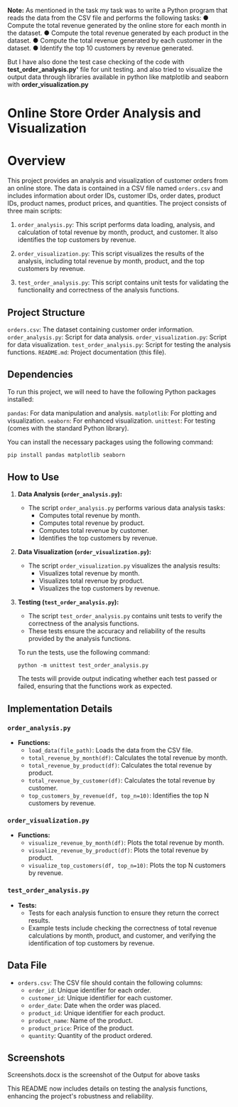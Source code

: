 
**Note:** As mentioned in the task my task was to write a Python program that reads the data from the CSV file and performs
the following tasks:
● Compute the total revenue generated by the online store for each month in the dataset.
● Compute the total revenue generated by each product in the dataset.
● Compute the total revenue generated by each customer in the
dataset.
● Identify the top 10 customers by revenue generated.

But I have also done the test case checking of the code with **test_order_analysis.py'** file for unit testing.
and also tried to visualize the output data through libraries available in python like matplotlib and seaborn 
with **order_visualization.py**

# Online Store Order Analysis and Visualization

# Overview

This project provides an analysis and visualization of customer orders from an online store. The data is contained in a CSV file named `orders.csv` and includes information about 
order IDs, customer IDs, order dates, product IDs, product names, product prices, and quantities. The project consists of three main scripts:

1. `order_analysis.py`: This script performs data loading, analysis, and calculation of total revenue by month, product, and customer. It also identifies the top customers by revenue.

2. `order_visualization.py`: This script visualizes the results of the analysis, including total revenue by month, product, and the top customers by revenue.

3. `test_order_analysis.py`: This script contains unit tests for validating the functionality and correctness of the analysis functions.

## Project Structure

 `orders.csv`: The dataset containing customer order information.
 `order_analysis.py`: Script for data analysis.
 `order_visualization.py`: Script for data visualization.
 `test_order_analysis.py`: Script for testing the analysis functions.
 `README.md`: Project documentation (this file).

## Dependencies

To run this project, we will need to have the following Python packages installed:

 `pandas`: For data manipulation and analysis.
 `matplotlib`: For plotting and visualization.
 `seaborn`: For enhanced visualization.
 `unittest`: For testing (comes with the standard Python library).

You can install the necessary packages using the following command:

```bash
pip install pandas matplotlib seaborn
```

## How to Use

1. **Data Analysis (`order_analysis.py`):**
   - The script `order_analysis.py` performs various data analysis tasks:
     - Computes total revenue by month.
     - Computes total revenue by product.
     - Computes total revenue by customer.
     - Identifies the top customers by revenue.


2. **Data Visualization (`order_visualization.py`):**
   - The script `order_visualization.py` visualizes the analysis results:
     - Visualizes total revenue by month.
     - Visualizes total revenue by product.
     - Visualizes the top customers by revenue.


3. **Testing (`test_order_analysis.py`):**
   - The script `test_order_analysis.py` contains unit tests to verify the correctness of the analysis functions.
   - These tests ensure the accuracy and reliability of the results provided by the analysis functions.

   To run the tests, use the following command:

   ```
   python -m unittest test_order_analysis.py
   ```

   The tests will provide output indicating whether each test passed or failed, ensuring that the functions work as expected.

## Implementation Details

### `order_analysis.py`

- **Functions:**
  - `load_data(file_path)`: Loads the data from the CSV file.
  - `total_revenue_by_month(df)`: Calculates the total revenue by month.
  - `total_revenue_by_product(df)`: Calculates the total revenue by product.
  - `total_revenue_by_customer(df)`: Calculates the total revenue by customer.
  - `top_customers_by_revenue(df, top_n=10)`: Identifies the top N customers by revenue.

### `order_visualization.py`

- **Functions:**
  - `visualize_revenue_by_month(df)`: Plots the total revenue by month.
  - `visualize_revenue_by_product(df)`: Plots the total revenue by product.
  - `visualize_top_customers(df, top_n=10)`: Plots the top N customers by revenue.

### `test_order_analysis.py`

- **Tests:**
  - Tests for each analysis function to ensure they return the correct results.
  - Example tests include checking the correctness of total revenue calculations by month, product, and customer, and verifying the identification of top customers by revenue.

## Data File

- `orders.csv`: The CSV file should contain the following columns:
  - `order_id`: Unique identifier for each order.
  - `customer_id`: Unique identifier for each customer.
  - `order_date`: Date when the order was placed.
  - `product_id`: Unique identifier for each product.
  - `product_name`: Name of the product.
  - `product_price`: Price of the product.
  - `quantity`: Quantity of the product ordered.

## Screenshots 

Screenshots.docx is the screenshot of the Output for above tasks


This README now includes details on testing the analysis functions, enhancing the project's robustness and reliability.
